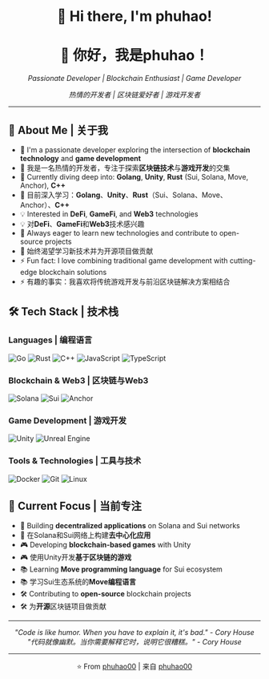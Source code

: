 <div align="center">
  <h1>👋 Hi there, I'm phuhao!</h1>
  <h1>👋 你好，我是phuhao！</h1>
  <p><em>Passionate Developer | Blockchain Enthusiast | Game Developer</em></p>
  <p><em>热情的开发者 | 区块链爱好者 | 游戏开发者</em></p>
</div>

---

## 🚀 About Me | 关于我

- 🔭 I'm a passionate developer exploring the intersection of **blockchain technology** and **game development**
- 🔭 我是一名热情的开发者，专注于探索**区块链技术**与**游戏开发**的交集
- 🌱 Currently diving deep into: **Golang**, **Unity**, **Rust** (Sui, Solana, Move, Anchor), **C++**
- 🌱 目前深入学习：**Golang**、**Unity**、**Rust**（Sui、Solana、Move、Anchor）、**C++**
- 💡 Interested in **DeFi**, **GameFi**, and **Web3** technologies
- 💡 对**DeFi**、**GameFi**和**Web3**技术感兴趣
- 🎯 Always eager to learn new technologies and contribute to open-source projects
- 🎯 始终渴望学习新技术并为开源项目做贡献
- ⚡ Fun fact: I love combining traditional game development with cutting-edge blockchain solutions
- ⚡ 有趣的事实：我喜欢将传统游戏开发与前沿区块链解决方案相结合

## 🛠️ Tech Stack | 技术栈

### Languages | 编程语言
![Go](https://img.shields.io/badge/Go-00ADD8?style=for-the-badge&logo=go&logoColor=white)
![Rust](https://img.shields.io/badge/Rust-000000?style=for-the-badge&logo=rust&logoColor=white)
![C++](https://img.shields.io/badge/C++-00599C?style=for-the-badge&logo=cplusplus&logoColor=white)
![JavaScript](https://img.shields.io/badge/JavaScript-F7DF1E?style=for-the-badge&logo=javascript&logoColor=black)
![TypeScript](https://img.shields.io/badge/TypeScript-007ACC?style=for-the-badge&logo=typescript&logoColor=white)

### Blockchain & Web3 | 区块链与Web3
![Solana](https://img.shields.io/badge/Solana-9945FF?style=for-the-badge&logo=solana&logoColor=white)
![Sui](https://img.shields.io/badge/Sui-4DA2FF?style=for-the-badge&logo=sui&logoColor=white)
![Anchor](https://img.shields.io/badge/Anchor-512BD4?style=for-the-badge&logo=anchor&logoColor=white)

### Game Development | 游戏开发
![Unity](https://img.shields.io/badge/Unity-000000?style=for-the-badge&logo=unity&logoColor=white)
![Unreal Engine](https://img.shields.io/badge/Unreal_Engine-313131?style=for-the-badge&logo=unrealengine&logoColor=white)

### Tools & Technologies | 工具与技术
![Docker](https://img.shields.io/badge/Docker-2496ED?style=for-the-badge&logo=docker&logoColor=white)
![Git](https://img.shields.io/badge/Git-F05032?style=for-the-badge&logo=git&logoColor=white)
![Linux](https://img.shields.io/badge/Linux-FCC624?style=for-the-badge&logo=linux&logoColor=black)

## 🎯 Current Focus | 当前专注

- 🔗 Building **decentralized applications** on Solana and Sui networks
- 🔗 在Solana和Sui网络上构建**去中心化应用**
- 🎮 Developing **blockchain-based games** with Unity
- 🎮 使用Unity开发**基于区块链的游戏**
- 📚 Learning **Move programming language** for Sui ecosystem
- 📚 学习Sui生态系统的**Move编程语言**
- 🛠️ Contributing to **open-source** blockchain projects
- 🛠️ 为**开源**区块链项目做贡献

---
<div align="center">
  <em>"Code is like humor. When you have to explain it, it's bad." - Cory House</em>
  <br>
  <em>"代码就像幽默。当你需要解释它时，说明它很糟糕。" - Cory House</em>
</div>

---

<div align="center">
  <p>⭐ From <a href="https://github.com/phuhao00">phuhao00</a> | 来自 <a href="https://github.com/phuhao00">phuhao00</a></p>
</div>

